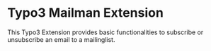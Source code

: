 Typo3 Mailman Extension
==============================================================
This Typo3 Extension provides basic functionalities to subscribe or unsubscribe an email to a mailinglist. 
